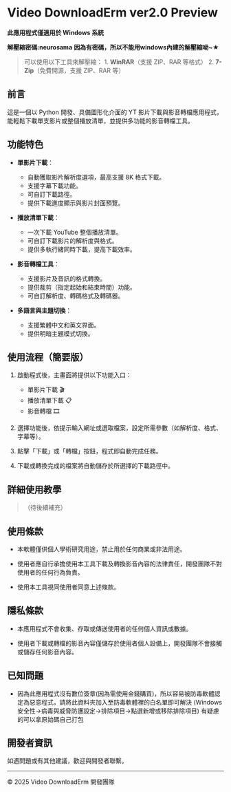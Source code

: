 # Video DownloadErm ver2.0 Preview

**此應用程式僅適用於 Windows 系統**

**解壓縮密碼:neurosama**
**因為有密碼，所以不能用windows內建的解壓縮呦~★**
> 可以使用以下工具來解壓縮：
    1. **WinRAR**（支援 ZIP、RAR 等格式）
    2. **7-Zip**（免費開源，支援 ZIP、RAR 等）

## 前言

這是一個以 Python 開發、具備圖形化介面的 YT 影片下載與影音轉檔應用程式，能輕鬆下載單支影片或整個播放清單，並提供多功能的影音轉檔工具。

## 功能特色

- **單影片下載**：
  - 自動獲取影片解析度選項，最高支援 8K 格式下載。
  - 支援字幕下載功能。
  - 可自訂下載路徑。
  - 提供下載進度顯示與影片封面預覽。

- **播放清單下載**：
  - 一次下載 YouTube 整個播放清單。
  - 可自訂下載影片的解析度與格式。
  - 提供多執行緒同時下載，提高下載效率。

- **影音轉檔工具**：
  - 支援影片及音訊的格式轉換。
  - 提供裁剪（指定起始和結束時間）功能。
  - 可自訂解析度、轉碼格式及轉碼器。

- **多語言與主題切換**：
  - 支援繁體中文和英文界面。
  - 提供明暗主題模式切換。

## 使用流程（簡要版）

1. 啟動程式後，主畫面將提供以下功能入口：
    - 單影片下載 🎬
    - 播放清單下載 📋
    - 影音轉檔 🎞️

2. 選擇功能後，依提示輸入網址或選取檔案，設定所需參數（如解析度、格式、字幕等）。

3. 點擊「下載」或「轉檔」按鈕，程式即自動完成任務。

4. 下載或轉換完成的檔案將自動儲存於所選擇的下載路徑中。

## 詳細使用教學

> （待後續補充）

## 使用條款

- 本軟體僅供個人學術研究用途，禁止用於任何商業或非法用途。

- 使用者應自行承擔使用本工具下載及轉換影音內容的法律責任，開發團隊不對使用者的任何行為負責。

- 使用本工具視同使用者同意上述條款。

## 隱私條款

- 本應用程式不會收集、存取或傳送使用者的任何個人資訊或數據。

- 使用者下載或轉檔的影音內容僅儲存於使用者個人設備上，開發團隊不會接觸或儲存任何影音內容。

## 已知問題

- 因為此應用程式沒有數位簽章(因為需使用金錢購買)，所以容易被防毒軟體認定為惡意程式，請將此資料夾加入至防毒軟體裡的白名單即可解決
(Windows安全性->病毒與威脅防護設定->排除項目->點選新增或移除排除項目)
有疑慮的可以拿原始碼自己打包

## 開發者資訊

如遇問題或有其他建議，歡迎與開發者聯繫。

---

© 2025 Video DownloadErm 開發團隊

